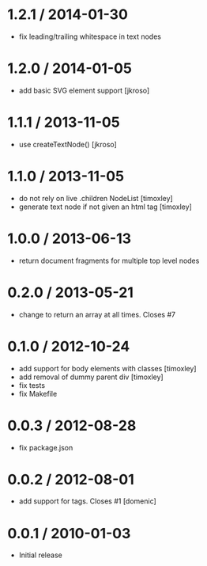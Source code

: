 
1.2.1 / 2014-01-30
==================

 * fix leading/trailing whitespace in text nodes

1.2.0 / 2014-01-05
==================

 * add basic SVG element support [jkroso]

1.1.1 / 2013-11-05
==================

 * use createTextNode() [jkroso]

1.1.0 / 2013-11-05
==================

 * do not rely on live .children NodeList [timoxley]
 * generate text node if not given an html tag [timoxley]

1.0.0 / 2013-06-13
==================

 * return document fragments for multiple top level nodes

0.2.0 / 2013-05-21
==================

 * change to return an array at all times. Closes #7

0.1.0 / 2012-10-24
==================

  * add support for body elements with classes [timoxley]
  * add removal of dummy parent div [timoxley]
  * fix tests
  * fix Makefile

0.0.3 / 2012-08-28
==================

  * fix package.json

0.0.2 / 2012-08-01
==================

  * add support for <body> tags. Closes #1 [domenic]

0.0.1 / 2010-01-03
==================

  * Initial release
